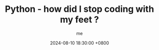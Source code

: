 ---
title: Python - how did I stop coding with my feet ?
description: >-
  MLOps, in contrast with DevOps, is a quite young field so far. While some templates are popping up a little bit everywhere,
  I found one that provides a good was to start MLOps applications.
author: me
date: 2024-08-10 18:30:00 +0800
categories: [Blog]
tags: [ML, MLOps, Python, Docker]
pin: true
---